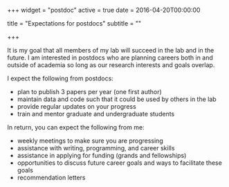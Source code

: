 +++
widget = "postdoc"
active = true
date = 2016-04-20T00:00:00

title = "Expectations for postdocs"
subtitle = ""

+++

It is my goal that all members of my lab will succeed in the lab and in the future. I am interested in postdocs who are planning careers both in and outside of academia so long as our research interests and goals overlap.

I expect the following from postdocs:

- plan to publish 3 papers per year (one first author)
- maintain data and code such that it could be used by others in the lab
- provide regular updates on your progress
- train and mentor graduate and undergraduate students

In return, you can expect the following from me:

- weekly meetings to make sure you are progressing
- assistance with writing, programming, and career skills
- assistance in applying for funding (grands and fellowships)
- opportunities to discuss future career goals and ways to facilitate these goals
- recommendation letters
